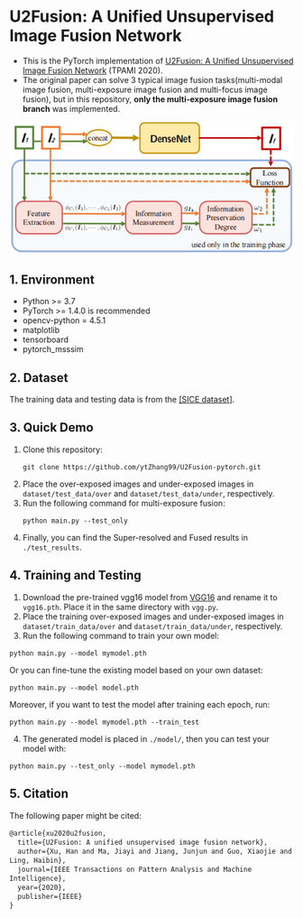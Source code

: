 # U2Fusion: A Unified Unsupervised Image Fusion Network
- This is the PyTorch implementation of [U2Fusion: A Unified Unsupervised Image Fusion Network](https://ieeexplore.ieee.org/stamp/stamp.jsp?tp=&arnumber=9151265) (TPAMI 2020).
- The original paper can solve 3 typical image fusion tasks(multi-modal image fusion, multi-exposure image fusion and multi-focus image fusion), but in this repository, **only the multi-exposure image fusion branch** was implemented.

![framework](./images/framework.png)

## 1. Environment
- Python >= 3.7
- PyTorch >= 1.4.0 is recommended
- opencv-python = 4.5.1
- matplotlib
- tensorboard
- pytorch_msssim

## 2. Dataset
The training data and testing data is from the [[SICE dataset]](https://github.com/csjcai/SICE "Official SICE").

## 3. Quick Demo
1. Clone this repository:
    ```
    git clone https://github.com/ytZhang99/U2Fusion-pytorch.git
    ```
2. Place the over-exposed images and under-exposed images in `dataset/test_data/over` and `dataset/test_data/under`, respectively.
3. Run the following command for multi-exposure fusion:
    ```
    python main.py --test_only
    ```
4. Finally, you can find the Super-resolved and Fused results in `./test_results`.

## 4. Training and Testing
1. Download the pre-trained vgg16 model from [VGG16](https://download.pytorch.org/models/vgg16-397923af.pth) and rename it to `vgg16.pth`. Place it in the same directory with `vgg.py`.
2. Place the training over-exposed images and under-exposed images in `dataset/train_data/over` and `dataset/train_data/under`, respectively.
3. Run the following command to train your own model:
```
python main.py --model mymodel.pth
```
Or you can fine-tune the existing model based on your own dataset:
```
python main.py --model model.pth
```
Moreover, if you want to test the model after training each epoch, run:
```
python main.py --model mymodel.pth --train_test
```
4. The generated model is placed in `./model/`, then you can test your model with:
```
python main.py --test_only --model mymodel.pth
```

## 5. Citation
The following paper might be cited:
```
@article{xu2020u2fusion,
  title={U2Fusion: A unified unsupervised image fusion network},
  author={Xu, Han and Ma, Jiayi and Jiang, Junjun and Guo, Xiaojie and Ling, Haibin},
  journal={IEEE Transactions on Pattern Analysis and Machine Intelligence},
  year={2020},
  publisher={IEEE}
}
```
